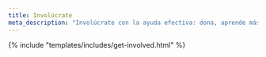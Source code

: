 ```yaml
---
title: Involúcrate
meta_description: "Involúcrate con la ayuda efectiva: dona, aprende más o difunde el mensaje"
---
```


{% include "templates/includes/get-involved.html" %}
